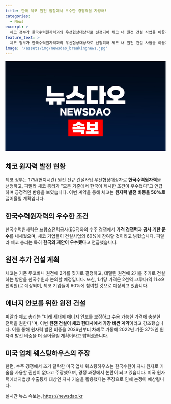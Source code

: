 ```yaml
---
title: 한국 체코 원전 입찰에서 우수한 경쟁력을 자랑해!
categories:
  - News
excerpt: >
  체코 정부가 한국수력원자력과의 우선협상대상자로 선정되어 체코 내 원전 건설 사업을 이끌게 되었다. 체코 총리는 한국이 제시한 조건이 우수하다며 기쁨을 표현했고, 한수원은 가격 경쟁력과 공사 기한 준수를 내세워 프랑스전력공사와의 경쟁을 이겼다. 체코는 석탄 발전을 폐지하고 원전 비중을 늘리는 계획으로 체코의 에너지 안보를 강화하고자 한다. 한편 미국 업체 웨스팅하우스는 결정에 반발하며 한국형 원전 기술 사용에 대한 소송 준비를 하고 있다.
feature_text: >
  체코 정부가 한국수력원자력과의 우선협상대상자로 선정되어 체코 내 원전 건설 사업을 이끌게 되었다. 체코 총리는 한국이 제시한 조건이 우수하다며 기쁨을 표현했고, 한수원은 가격 경쟁력과 공사 기한 준수를 내세워 프랑스전력공사와의 경쟁을 이겼다. 체코는 석탄 발전을 폐지하고 원전 비중을 늘리는 계획으로 체코의 에너지 안보를 강화하고자 한다. 한편 미국 업체 웨스팅하우스는 결정에 반발하며 한국형 원전 기술 사용에 대한 소송 준비를 하고 있다.
image: '/assets/img/newsdao_breakingnews.jpg'
---
```


<p><img src="/assets/img/newsdao_breakingnews.jpg" alt="cryptoinkorea 속보" /></p>

<h2 data-ke-size="size26">체코 원자력 발전 현황</h2>

<p data-ke-size="size16">체코 정부는 17일(현지시간) 원전 신규 건설사업 우선협상대상자로 <b>한국수력원자력</b>을 선정하고, 피알라 체코 총리가 "모든 기준에서 한국이 제시한 조건이 우수했다"고 언급하며 긍정적인 반응을 보였습니다. 이번 계약을 통해 체코는 <b>원자력 발전 비중을 50%로</b> 끌어올릴 계획입니다.</p>

<h2 data-ke-size="size26">한국수력원자력의 우수한 조건</h2>

<p data-ke-size="size16">한국수력원자력은 프랑스전력공사(EDF)와의 수주 경쟁에서 <b>가격 경쟁력과 공사 기한 준수</b>를 내세웠으며, 체코 기업들이 건설사업의 60%에 참여할 것이라고 밝혔습니다. 피알라 체코 총리는 특히 <b>한국의 제안이 우수했다</b>고 언급했습니다.</p>

<h2 data-ke-size="size26">원전 추가 건설 계획</h2>

<p data-ke-size="size16">체코는 기존 두코바니 원전에 2기를 짓기로 결정하고, 테멜린 원전에 2기를 추가로 건설하는 방안을 한국수원과 논의할 예정입니다. 또한, 1기당 가격은 2천억 코루나(약 11조9천억원)로 예상되며, 체코 기업들이 60%에 참여할 것으로 예상되고 있습니다.</p>

<h2 data-ke-size="size26">에너지 안보를 위한 원전 건설</h2>

<p data-ke-size="size16">피알라 체코 총리는 "미래 세대에 에너지 안보를 보장하고 수용 가능한 가격에 충분한 전력을 원한다"며, 이번 <b>원전 건설이 체코 현대사에서 가장 비싼 계약</b>이라고 강조했습니다. 이를 통해 원자력 발전 비중을 2036년부터 차례로 가동해 2022년 기준 37%인 원자력 발전 비중을 더 끌어올릴 계획이라고 밝혀졌습니다.</p>

<h2 data-ke-size="size26">미국 업체 웨스팅하우스의 주장</h2>

<p data-ke-size="size16">한편, 수주 경쟁에서 조기 탈락한 미국 업체 웨스팅하우스는 한국수원이 자사 원자로 기술을 사용할 권한이 없다고 주장했으며, 경쟁 과정에서 논란이 되고 있습니다. 미국 원자력에너지법상 수출통제 대상인 자사 기술을 활용했다는 주장으로 인해 논쟁이 예상됩니다.</p>
실시간 뉴스 속보는, <a href="https://newsdao.kr" rel="dofollow">https://newsdao.kr</a>



